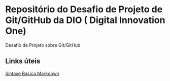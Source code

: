 # Repositório do Desafio de Projeto de Git/GitHub da DIO ( Digital Innovation One)

Desafio de Projeto sobre Git/GitHub

## Links úteis
[Sintaxe Basica Markdown](https://docs.pipz.com/central-de-ajuda/learning-center/guia-basico-de-markdown#open)
